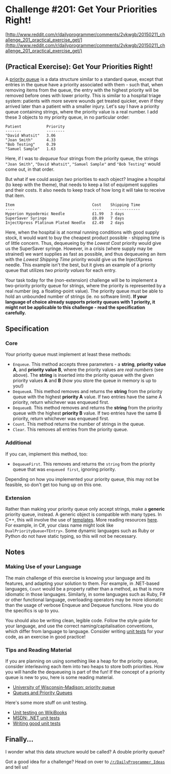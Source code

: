 # Challenge #201: Get Your Priorities Right!

[http://www.reddit.com/r/dailyprogrammer/comments/2vkwgb/20150211_challenge_201_practical_exercise_get/](http://www.reddit.com/r/dailyprogrammer/comments/2vkwgb/20150211_challenge_201_practical_exercise_get/)

## (Practical Exercise): Get Your Priorities Right!

A [priority queue](http://en.wikipedia.org/wiki/Priority_queue) is a data
structure similar to a standard queue, except that entries in the queue have a
priority associated with them - such that, when removing items from the queue,
the entry with the highest priority will be removed before ones with lower
priority. This is similar to a hospital triage system: patients with more
severe wounds get treated quicker, even if they arrived later than a patient
with a smaller injury. Let's say I have a priority queue containing strings,
where the priority value is a real number. I add these 3 objects to my priority
queue, in no particular order:

    Patient           Priority
    -------           --------
    "David Whatsit"   3.06
    "Joan Smith"      4.33
    "Bob Testing"     0.39
    "Samuel Sample"   1.63

Here, if I was to _dequeue_ four strings from the priority queue, the strings
`"Joan Smith"`, `"David Whatsit"`, `"Samuel Sample"` and `"Bob Testing"` would
come out, in that order.

But what if we could assign _two_ priorities to each object? Imagine a hospital
(to keep with the theme), that needs to keep a list of equipment supplies and
their costs. It also needs to keep track of how long it will take to receive
that item.

    Item                                  Cost    Shipping Time
    ----                                  ----    -------------
    Hyperion Hypodermic Needle            £1.99   3 days
    SuperSaver Syringe                    £0.89   7 days
    InjectXpress Platinum Plated Needle   £2.49   2 days

Here, when the hospital is at normal running conditions with good supply stock,
it would want to buy the cheapest product possible - shipping time is of little
concern. Thus, dequeueing by the _Lowest Cost_ priority would give us the
SuperSaver syringe. However, in a crisis (where supply may be strained) we want
supplies as fast as possible, and thus dequeueing an item with the _Lowest
Shipping Time_ priority would give us the InjectXpress needle. This example
isn't the best, but it gives an example of a priority queue that utilizes _two
priority values_ for each entry.

Your task today for the (non-extension) challenge will be to implement a
two-priority priority queue for strings, where the priority is represented by a
real number (eg. a floating-point value). The priority queue must be able to
hold an unbounded number of strings (ie. no software limit). __If your language
of choice already supports priority queues with 1 priority, it might not be
applicable to this challenge - read the specification carefully.__

## Specification

### Core

Your priority queue must implement at least these methods:

* `Enqueue`. This method accepts three parameters - a __string__, __priority
value A__, and __priority value B__, where the priority values are _real
numbers_ (see above). The __string__ is inserted into the priority queue with
the given priority values __A__ and __B__ (how you store the queue in memory is
up to you!)
* `DequeueA`. This method removes and returns the __string__ from the priority
queue with the highest __priority A__ value. If two entries have the same A
priority, return whichever was enqueued first.
* `DequeueB`. This method removes and returns the __string__ from the priority
queue with the highest __priority B__ value. If two entries have the same B
priority, return whichever was enqueued first.
* `Count`. This method returns the number of strings in the queue.
* `Clear`. This removes all entries from the priority queue.

### Additional

If you can, implement this method, too:

* `DequeueFirst`. This removes and returns the `string` from the priority queue
that was `enqueued first`, ignoring priority.

Depending on how you implemented your priority queue, this may not be feasible,
so don't get too hung up on this one.

### Extension

Rather than making your priority queue only accept strings, make a __generic__
priority queue, instead. A generic object is compatible with many types. In
C++, this will involve the use of
[templates](http://en.wikipedia.org/wiki/Template_(C%2B%2B)). More reading
resources [here](http://en.wikipedia.org/wiki/Generic_programming). For
example, in C#, your class name might look like `DualPriorityQueue<TEntry>`.
Some dynamic languages such as Ruby or Python do not have static typing, so
this will not be necessary.

## Notes

### Making Use of your Language

The main challenge of this exercise is knowing your language and its features,
and adapting your solution to them. For example, in .NET-based languages,
`Count` would be a property rather than a method, as that is more idiomatic in
those languages. Similarly, in some languages such as Ruby, F# or other
functional language, overloading operators may be more idiomatic than the usage
of verbose Enqueue and Dequeue functions. How you do the specifics is up to
you.

You should also be writing clean, legible code. Follow the style guide for your
language, and use the correct naming/capitalisation conventions, which differ
from language to language. Consider writing [unit
tests](http://en.wikipedia.org/wiki/Unit_testing) for your code, as an exercise
in good practice!

### Tips and Reading Material

If you are planning on using something like a heap for the priority queue,
consider interleaving each item into two heaps to store both priorities. How
you will handle the dequeueing is part of the fun! If the concept of a priority
queue is new to you, here is some reading material.

* [University of Wisconsin-Madison: priority
queue](http://pages.cs.wisc.edu/~vernon/cs367/notes/11.PRIORITY-Q.html)
* [Queues and Priority
Queues](http://www.oopweb.com/Java/Documents/ThinkCSJav/Volume/chap16.htm)

Here's some more stuff on unit testing.

* [Unit testing on
WikiBooks](http://en.wikibooks.org/wiki/Introduction_to_Software_Engineering/Testing/Unit_Tests)
* [MSDN: .NET unit
tests](https://msdn.microsoft.com/en-us/library/hh694602.aspx)
* [Writing good unit
tests](https://developer.salesforce.com/page/How_to_Write_Good_Unit_Tests)

## Finally...

I wonder what this data structure would be called? A double priority queue?

Got a good idea for a challenge? Head on over to
[`/r/DailyProgrammer_Ideas`](http://www.reddit.com/r/DailyProgrammer_Ideas) and
tell us!
